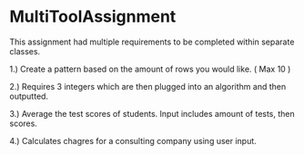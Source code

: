 # MultiToolAssignment
This assignment had multiple requirements to be completed within separate classes. 

1.) Create a pattern based on the amount of rows you would like. ( Max 10 )

2.) Requires 3 integers which are then plugged into an algorithm and then outputted.

3.) Average the test scores of students. Input includes amount of tests, then scores.

4.) Calculates chagres for a consulting company using user input.
